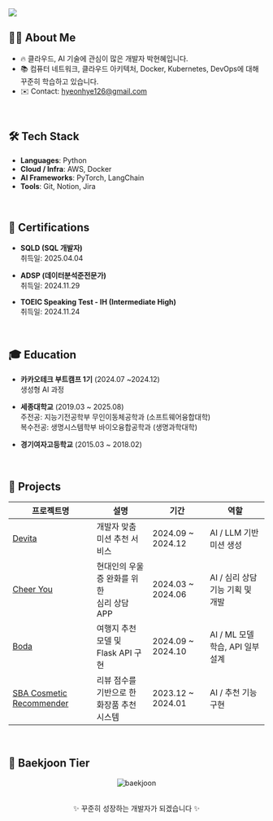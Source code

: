 <!--
## Hi there 👋

**hyeonhye126/hyeonhye126** is a ✨ _special_ ✨ repository because its `README.md` (this file ) appears on your GitHub profile.  

Here are some ideas to get you started:

- 🔭 I’m currently working on ...
- 🌱 I’m currently learning ...
- 👯 I’m looking to collaborate on ...
- 🤔 I’m looking for help with ...
- 💬 Ask me about ...
- 📫 How to reach me: ...
- 😄 Pronouns: ...
- ⚡ Fun fact: ...
-->

<!-- 배너 이미지 -->
<img src="https://capsule-render.vercel.app/api?type=waving&color=0:6A5ACD,100:00BFFF&height=200&section=header&text=Welcome%20to%20Hyeonhye's%20Github!%20👋&fontSize=40" />


## 🙋‍♀️ About Me
- 🔥 클라우드, AI 기술에 관심이 많은 개발자 박현혜입니다.
- 📚 컴퓨터 네트워크, 클라우드 아키텍처, Docker, Kubernetes, DevOps에 대해 꾸준히 학습하고 있습니다.
- ✉️ Contact: hyeonhye126@gmail.com

<br>

## 🛠 Tech Stack  
- **Languages**: Python  
- **Cloud / Infra**: AWS, Docker  
- **AI Frameworks**: PyTorch, LangChain  
- **Tools**: Git, Notion, Jira

<br>

## 🏅 Certifications

- **SQLD (SQL 개발자)**  
  취득일: 2025.04.04

- **ADSP (데이터분석준전문가)**  
  취득일: 2024.11.29 

- **TOEIC Speaking Test - IH (Intermediate High)**  
  취득일: 2024.11.24  

<br>

## 🎓 Education
- **카카오테크 부트캠프 1기** (2024.07 ~2024.12)  
  생성형 AI 과정
  
- **세종대학교** (2019.03 ~ 2025.08)  
  주전공: 지능기전공학부 무인이동체공학과 (소프트웨어융합대학)  
  복수전공: 생명시스템학부 바이오융합공학과 (생명과학대학)

- **경기여자고등학교** (2015.03 ~ 2018.02)  

<br>

## 🚀 Projects

| 프로젝트명 | 설명 | 기간 | 역할 |
|------------|------|------|------|
| [Devita](https://github.com/ktb-devita-hh) | 개발자 맞춤 미션 추천 서비스 | 2024.09 ~ 2024.12 | AI / LLM 기반 미션 생성 |
| [Cheer You](https://github.com/cheeryou-capstone-hh) | 현대인의 우울증 완화를 위한<br>심리 상담 APP | 2024.03 ~ 2024.06 | AI / 심리 상담 기능 기획 및 개발 |
| [Boda](https://github.com/ktb-boda-hh) | 여행지 추천 모델 및<br>Flask API 구현 | 2024.09 ~ 2024.10 | AI / ML 모델 학습, API 일부 설계 |
| [SBA Cosmetic Recommender](https://github.com/hyeonhye126/sba-cosmetic-recommender) | 리뷰 점수를 기반으로 한<br>화장품 추천 시스템 | 2023.12 ~ 2024.01 | AI / 추천 기능 구현 |


<br>

## 🏅 Baekjoon Tier

<div align="center">

  <img src="http://mazassumnida.wtf/api/v2/generate_badge?boj=hyeonhye126" alt="baekjoon" />

</div>  

<br>

<!-- Footer처럼 귀여운 문구 -->
<p align="center">
  ✨ 꾸준히 성장하는 개발자가 되겠습니다 ✨
</p>
